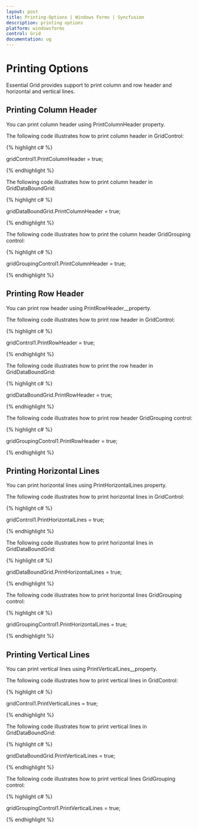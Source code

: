 ```yaml
---
layout: post
title: Printing-Options | Windows Forms | Syncfusion
description: printing options 
platform: windowsforms
control: Grid
documentation: ug
---
```


# Printing Options 

Essential Grid provides support to print column and row header and horizontal and vertical lines. 

## Printing Column Header

You can print column header using PrintColumnHeader property. 

The following code illustrates how to print column header in GridControl: 

{% highlight c# %}

gridControl1.PrintColumnHeader = true;

{% endhighlight %}


The following code illustrates how to print column header in GridDataBoundGrid: 

{% highlight c# %}

gridDataBoundGrid.PrintColumnHeader = true;

{% endhighlight %}


The following code illustrates how to print the column header GridGrouping control: 

{% highlight c# %}

gridGroupingControl1.PrintColumnHeader = true;

{% endhighlight %}


## Printing Row Header

You can print row header using PrintRowHeader__property. 

The following code illustrates how to print row header in GridControl: 

{% highlight c# %}

gridControl1.PrintRowHeader = true;

{% endhighlight %}


The following code illustrates how to print the row header in GridDataBoundGrid: 

{% highlight c# %}

gridDataBoundGrid.PrintRowHeader = true;

{% endhighlight %}


The following code illustrates how to print row header GridGrouping control: 

{% highlight c# %}

gridGroupingControl1.PrintRowHeader = true;

{% endhighlight %}


## Printing Horizontal Lines

You can print horizontal lines using PrintHorizontalLines property. 

The following code illustrates how to print horizontal lines in GridControl: 

{% highlight c# %}

gridControl1.PrintHorizontalLines = true; 

{% endhighlight %}


The following code illustrates how to print horizontal lines in GridDataBoundGrid: 

{% highlight c# %}

gridDataBoundGrid.PrintHorizontalLines = true;

{% endhighlight %}


The following code illustrates how to print horizontal lines GridGrouping control: 

{% highlight c# %}

gridGroupingControl1.PrintHorizontalLines = true;

{% endhighlight %}


## Printing Vertical Lines 

You can print vertical lines using PrintVerticalLines__property. 

The following code illustrates how to print vertical lines in GridControl: 

{% highlight c# %}

gridControl1.PrintVerticalLines = true;

{% endhighlight %}


The following code illustrates how to print vertical lines in GridDataBoundGrid: 

{% highlight c# %}

gridDataBoundGrid.PrintVerticalLines = true;

{% endhighlight %}


 The following code illustrates how to print vertical lines GridGrouping control: 

 {% highlight c# %}

gridGroupingControl1.PrintVerticalLines = true;

{% endhighlight %}




